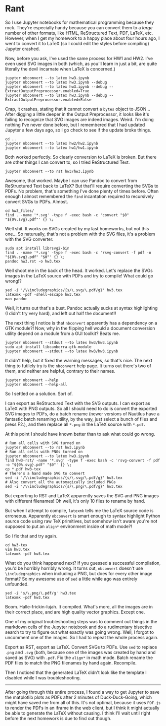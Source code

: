 # Rant

So I use Jupyter notebooks for mathematical programming because they rock. They're especially handy because you can convert them to a *large* number of other formats, like HTML, ReStructured Text, PDF, LaTeX, etc. However, when I get my homework to a happy place about four hours ago, I went to convert it to LaTeX (so I could edit the styles before compiling) Jupyter crashed.

Now, before you ask, I've used the same process for HW1 and HW2. I've even used SVG images in both (which, as you'll learn in just a bit, are quite literally the devil incarnate when LaTeX is concerned.)

```shell
jupyter nbconvert --to latex hw3.ipynb
jupyter nbconvert --to latex hw3.ipynb --debug
jupyter nbconvert --to latex hw3.ipynb --debug --ExtractOutputPreprocessor.enabled=True
jupyter nbconvert --to latex hw3.ipynb --debug --ExtractOutputPreprocessor.enabled=False
```

Crap, it crashes, stating that it cannot convert a `bytes` object to JSON... After digging a little deeper in the Output Preprocessor, it looks like it's failing to recognize that SVG images are indeed images. Weird. I'm doing nothing I've never done before, but I remembered that I had updated Jupyter a few days ago, so I go check to see if the update broke things.

```shell
cd ..
jupyter nbconvert --to latex hw2/hw2.ipynb
jupyter nbconvert --to latex hw1/hw1.ipynb
```

Both worked perfectly. So clearly conversion to LaTeX is broken. But there are other things I can convert to, so I tried ReStructured Text.

```shell
jupyter nbconvert --to rst hw3/hw3.ipynb
```

Awesome, that worked. Maybe I can use Pandoc to convert from ReStructured Text back to LaTeX? But that'll require converting the SVGs to PDFs. No problem, that's something I've done plenty of times before. Often enough I almost remembered the `find` incantation required to recursively convert SVGs to PDFs. Almost.

```shell
cd hw3_files/
find . -name '*.svg' -type f -exec bash -c 'convert "$0" "${0%.svg}.pdf"' {} \;
```

Well shit. It works on SVGs created by my last homeworks, but not this one... So naturually, that's not a problem with the SVG files, it's a problem with the SVG converter.

```shell
sudo apt install librsvg2-bin
find . -name '*.svg' -type f -exec bash -c 'rsvg-convert -f pdf -o "${0%.svg}.pdf" "$0"' {} \;
pandoc hw3.rst -o hw3.tex
```

Well shoot me in the back of the head. It worked. Let's replace the SVGs images in the LaTeX source with PDFs and try to compile! What could go wrong!?

```shell
sed -i '/\\includegraphics/{s/\.svg/\.pdf/g}' hw3.tex
latexmk -pdf -shell-escape hw3.tex
man pandoc
```

Well, it turns out that's a bust. Pandoc actually sucks at syntax highlighting (I didn't try very hard), and left out half the document!!

The next thing I notice is that `nbconvert` apparently has a dependency on a GTK module?! Now, why in the flipping hell would a document conversion utility depend on a module from a GUI toolkit? Beats me.

```shell
jupyter nbconvert --stdout --to latex hw3/hw3.ipynb
sudo apt install libcanberra-gtk-module
jupyter nbconvert --stdout --to latex hw3/hw3.ipynb
```

It didn't help, but it fixed the warning messages, so that's nice. The next thing to futilely try is the `nbconvert` help page. It turns out there's two of them, and neither are helpful, contrary to their names.

```shell
jupyter nbconvert --help
jupyter nbconvert --help-all
```

So I settled on a solution. Sort of.

I can export as ReStructured Text with the SVG outputs. I can export as LaTeX with PNG outputs. So all I should need to do is convert the exported SVG images to PDFs, do a batch rename (newer versions of Nautilus have a fantastic batch renaming utility, by the way, just select a bunch of files and press F2.), and then replace all `*.png` in the LaTeX source with `*.pdf`.

At this point I should have known better than to ask what could go wrong.

```shell
# Run all cells with SVG turned on
jupyter nbconvert --to rst hw3.ipynb
# Run all cells with PNGs turned on
jupyter nbconvert --to latex hw3.ipynb
find hw3-rst/ -name '*.svg' -type f -exec bash -c 'rsvg-convert -f pdf -o "${0%.svg}.pdf" "$0"' {} \;
cp *.pdf hw3-tex
# There's a hand made SVG to convert
sed -i '/\\includegraphics/{s/\.svg/\.pdf/g}' hw3.tex
# Also convert all the automagically included PNGs
sed -i '/\\includegraphics/{s/\.png/\.pdf/g}' hw3.tex
```

But exporting to RST and LaTeX apparently saves the SVG and PNG images with different filenames! Oh well, it's only 10 files to rename by hand.

But when I attempt to compile, `latexmk` tells me the LaTeX source code is erroneous. Apparently `nbconvert` is smart enough to syntax highlight Python source code using raw TeX primitives, but somehow isn't aware you're not supposed to put an `align*` environment inside of math mode?!

So I fix that and try again.

```shell
cd hw3-tex
vim hw3.tex
latexmk -pdf hw3.tex
```

What do you think happened next? If you guessed a successful compilation, you'd be horribly horribly wrong. It turns out, `nbconvert` doesn't use `\includegraphics` when including a PNG, but does for every other image format? So my awesome use of `sed` a little while ago was entirely unfounded.

```shell
sed -i 's/\.png/\.pdf/g' hw3.tex
latexmk -pdf hw3.tex
```

Boom. Halle-frickin-lujah. It compiled. What's more, all the images are in their correct place, and are high quality vector graphics. Except one.

One of my original troubleshooting steps was to comment out things in the markdown cells of the Jupyter notebook and do a rudimentary bisective search to try to figure out what exactly was going wrong. Well, I forgot to uncomment one of the images. So I had to repeat the whole process again.

Export as RST, export as LaTeX. Convert SVGs to PDFs. Use `sed` to replace `.png` and `.svg` (both, because one of the images was created by hand and saved as SVG) with `.pdf`. Fix the `align*` in math mode. Batch rename the PDF files to match the PNG filenames by hand again. Recompile.

Then I noticed that the generated LaTeX didn't look like the template I disabled while I was troubleshooting.

---

After going through this entire process, I found a way to get Jupyter to save the matplotlib plots as PDFs after 2 minutes of Duck-Duck-Going, which might have saved me from all of this. It's not optimal, because it uses `PDF.js` to render the PDFs in an iframe in the web client, but I think it might actually be able to generate the LaTeX without causing. I think I'll wait until right before the next homework is due to find out though.
